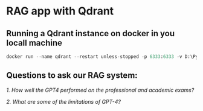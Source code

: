 # RAG app with Qdrant

## Running a Qdrant instance on docker in you locall machine

```python
docker run --name qdrant --restart unless-stopped -p 6333:6333 -v D:\Python\rag-qdrant:/qdrant/storage qdrant/qdrant
```

## Questions to ask our RAG system:

*1. How well the GPT4 performed on the professional and academic exams?*

*2. What are some of the limitations of GPT-4?*
